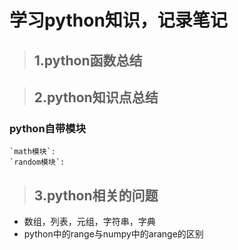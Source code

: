 # 学习python知识，记录笔记
>## 1.python函数总结

>## 2.python知识点总结
### python自带模块
    `math模块`:
    `random模块`:


>## 3.python相关的问题
* 数组，列表，元组，字符串，字典
* python中的range与numpy中的arange的区别
